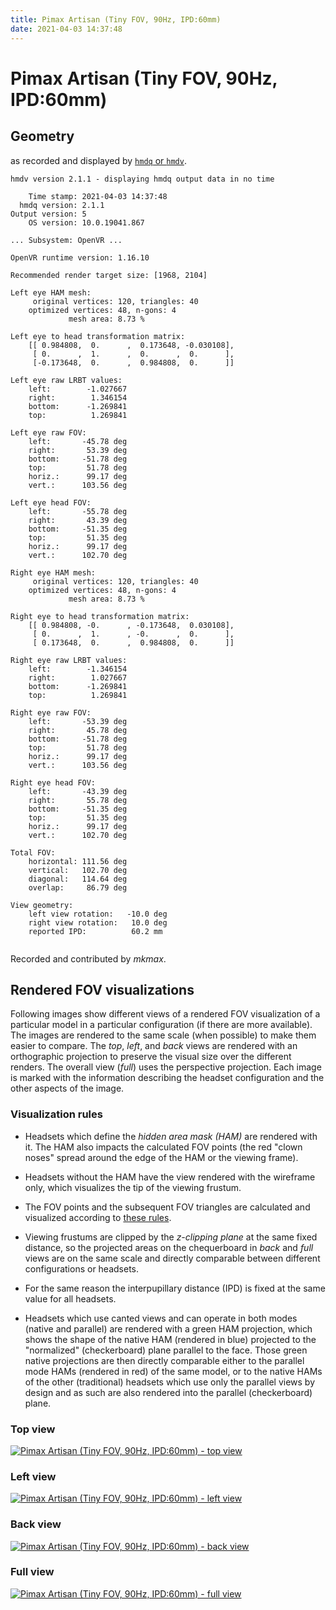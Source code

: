 ```yaml
---
title: Pimax Artisan (Tiny FOV, 90Hz, IPD:60mm)
date: 2021-04-03 14:37:48
---
```

# Pimax Artisan (Tiny FOV, 90Hz, IPD:60mm)

## Geometry

as recorded and displayed by [`hmdq` or `hmdv`](https://github.com/risa2000/hmdq).
```
hmdv version 2.1.1 - displaying hmdq output data in no time

    Time stamp: 2021-04-03 14:37:48
  hmdq version: 2.1.1
Output version: 5
    OS version: 10.0.19041.867

... Subsystem: OpenVR ...

OpenVR runtime version: 1.16.10

Recommended render target size: [1968, 2104]

Left eye HAM mesh:
     original vertices: 120, triangles: 40
    optimized vertices: 48, n-gons: 4
             mesh area: 8.73 %

Left eye to head transformation matrix:
    [[ 0.984808,  0.      ,  0.173648, -0.030108],
     [ 0.      ,  1.      ,  0.      ,  0.      ],
     [-0.173648,  0.      ,  0.984808,  0.      ]]

Left eye raw LRBT values:
    left:        -1.027667
    right:        1.346154
    bottom:      -1.269841
    top:          1.269841

Left eye raw FOV:
    left:       -45.78 deg
    right:       53.39 deg
    bottom:     -51.78 deg
    top:         51.78 deg
    horiz.:      99.17 deg
    vert.:      103.56 deg

Left eye head FOV:
    left:       -55.78 deg
    right:       43.39 deg
    bottom:     -51.35 deg
    top:         51.35 deg
    horiz.:      99.17 deg
    vert.:      102.70 deg

Right eye HAM mesh:
     original vertices: 120, triangles: 40
    optimized vertices: 48, n-gons: 4
             mesh area: 8.73 %

Right eye to head transformation matrix:
    [[ 0.984808, -0.      , -0.173648,  0.030108],
     [ 0.      ,  1.      , -0.      ,  0.      ],
     [ 0.173648,  0.      ,  0.984808,  0.      ]]

Right eye raw LRBT values:
    left:        -1.346154
    right:        1.027667
    bottom:      -1.269841
    top:          1.269841

Right eye raw FOV:
    left:       -53.39 deg
    right:       45.78 deg
    bottom:     -51.78 deg
    top:         51.78 deg
    horiz.:      99.17 deg
    vert.:      103.56 deg

Right eye head FOV:
    left:       -43.39 deg
    right:       55.78 deg
    bottom:     -51.35 deg
    top:         51.35 deg
    horiz.:      99.17 deg
    vert.:      102.70 deg

Total FOV:
    horizontal: 111.56 deg
    vertical:   102.70 deg
    diagonal:   114.64 deg
    overlap:     86.79 deg

View geometry:
    left view rotation:   -10.0 deg
    right view rotation:   10.0 deg
    reported IPD:          60.2 mm


```
Recorded and contributed by _mkmax_.

## Rendered FOV visualizations

Following images show different views of a rendered FOV visualization of a
particular model in a particular configuration (if there are more available).
The images are rendered to the same scale (when possible) to make them easier
to compare. The _top_, _left_, and _back_ views are rendered with an
orthographic projection to preserve the visual size over the different renders.
The overall view (_full_) uses the perspective projection. Each image is marked
with the information describing the headset configuration and the other aspects
of the image.

### Visualization rules

* Headsets which define the _hidden area mask (HAM)_ are rendered with it. The
  HAM also impacts the calculated FOV points (the red "clown noses" spread
  around the edge of the HAM or the viewing frame).

* Headsets without the HAM have the view rendered with the wireframe only, which
  visualizes the tip of the viewing frustum.

* The FOV points and the subsequent FOV triangles are calculated and visualized
  according to [these
  rules](https://risa2000.github.io/vrdocs/docs/hmd_fov_calculation).

* Viewing frustums are clipped by the _z-clipping plane_ at the same fixed
  distance, so the projected areas on the chequerboard in _back_ and _full_
  views are on the same scale and directly comparable between different
  configurations or headsets.

* For the same reason the interpupillary distance (IPD) is fixed at the same
  value for all headsets.

* Headsets which use canted views and can operate in both modes (native and
  parallel) are rendered with a green HAM projection, which shows the shape of
  the native HAM (rendered in blue) projected to the "normalized"
  (checkerboard) plane parallel to the face. Those green native projections are
  then directly comparable either to the parallel mode HAMs (rendered in red)
  of the same model, or to the native HAMs of the other (traditional) headsets
  which use only the parallel views by design and as such are also rendered
  into the parallel (checkerboard) plane.

### Top view
[![Pimax Artisan (Tiny FOV, 90Hz, IPD:60mm) - top view](../images/PimaxArtisan_Tiny_Native_R90_I60_top.dmx.png)](../images/PimaxArtisan_Tiny_Native_R90_I60_top.dmx.png)

### Left view
[![Pimax Artisan (Tiny FOV, 90Hz, IPD:60mm) - left view](../images/PimaxArtisan_Tiny_Native_R90_I60_left.dmx.png)](../images/PimaxArtisan_Tiny_Native_R90_I60_left.dmx.png)

### Back view
[![Pimax Artisan (Tiny FOV, 90Hz, IPD:60mm) - back view](../images/PimaxArtisan_Tiny_Native_R90_I60_back.dmx.png)](../images/PimaxArtisan_Tiny_Native_R90_I60_back.dmx.png)

### Full view
[![Pimax Artisan (Tiny FOV, 90Hz, IPD:60mm) - full view](../images/PimaxArtisan_Tiny_Native_R90_I60_over.dmx.png)](../images/PimaxArtisan_Tiny_Native_R90_I60_over.dmx.png)

